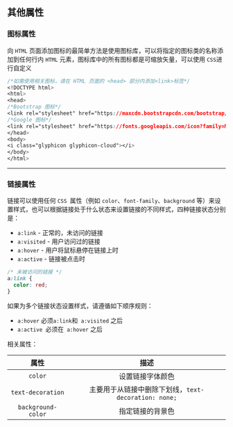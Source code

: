 ## 其他属性

### 图标属性

向 `HTML` 页面添加图标的最简单方法是使用图标库，可以将指定的图标类的名称添加到任何行内 `HTML` 元素，图标库中的所有图标都是可缩放矢量，可以使用 `CSS`进行自定义

```css
/*如需使用相关图标，请在 HTML 页面的 <head> 部分内添加<link>标签*/
<!DOCTYPE html>
<html>
<head>
/*Bootstrap 图标*/
<link rel="stylesheet" href="https://maxcdn.bootstrapcdn.com/bootstrap/3.3.7/css/bootstrap.min.css">
/*Google 图标*/
<link rel="stylesheet" href="https://fonts.googleapis.com/icon?family=Material+Icons">
</head>
<body>
<i class="glyphicon glyphicon-cloud"></i>
</body>
</html>
```

***

### 链接属性

链接可以使用任何 `CSS `属性（例如 `color`、`font-family`、`background` 等）来设置样式，也可以根据链接处于什么状态来设置链接的不同样式，四种链接状态分别是：

- `a:link` - 正常的，未访问的链接
- `a:visited` - 用户访问过的链接
- `a:hover` - 用户将鼠标悬停在链接上时
- `a:active` - 链接被点击时

```css
/* 未被访问的链接 */
a:link {
  color: red;
}
```

如果为多个链接状态设置样式，请遵循如下顺序规则：

- `a:hover` 必须` a:link `和` a:visited` 之后
- `a:active `必须在` a:hover` 之后

相关属性：

|        属性        |                         描述                         |
| :----------------: | :--------------------------------------------------: |
|      `color`       |                   设置链接字体颜色                   |
| `text-decoration`  | 主要用于从链接中删除下划线，`text-decoration: none;` |
| `background-color` |                   指定链接的背景色                   |

